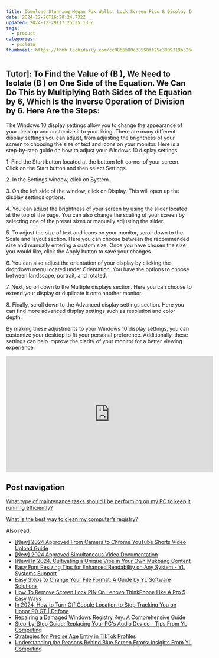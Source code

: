 ```yaml
---
title: Download Stunning Megan Fox Walls, Lock Screen Pics & Display Icons From YL Software
date: 2024-12-26T16:20:24.732Z
updated: 2024-12-29T17:25:35.135Z
tags:
  - product
categories:
  - pcclean
thumbnail: https://thmb.techidaily.com/cc0866b80e38550ff25e3009719b526ea4484f9d37497b921eea5c41a1afe3dd.jpg
---
```


## Tutor]: To Find the Value of \(B \), We Need to Isolate \(B \) on One Side of the Equation. We Can Do This by Multiplying Both Sides of the Equation by 6, Which Is the Inverse Operation of Division by 6. Here Are the Steps:

The Windows 10 display settings allow you to change the appearance of your desktop and customize it to your liking. There are many different display settings you can adjust, from adjusting the brightness of your screen to choosing the size of text and icons on your monitor. Here is a step-by-step guide on how to adjust your Windows 10 display settings. 

1\. Find the Start button located at the bottom left corner of your screen. Click on the Start button and then select Settings.

2\. In the Settings window, click on System.

3\. On the left side of the window, click on Display. This will open up the display settings options. 

4\. You can adjust the brightness of your screen by using the slider located at the top of the page. You can also change the scaling of your screen by selecting one of the preset sizes or manually adjusting the slider.

5\. To adjust the size of text and icons on your monitor, scroll down to the Scale and layout section. Here you can choose between the recommended size and manually entering a custom size. Once you have chosen the size you would like, click the Apply button to save your changes.

6\. You can also adjust the orientation of your display by clicking the dropdown menu located under Orientation. You have the options to choose between landscape, portrait, and rotated.

7\. Next, scroll down to the Multiple displays section. Here you can choose to extend your display or duplicate it onto another monitor.

8\. Finally, scroll down to the Advanced display settings section. Here you can find more advanced display settings such as resolution and color depth. 

By making these adjustments to your Windows 10 display settings, you can customize your desktop to fit your personal preference. Additionally, these settings can help improve the clarity of your monitor for a better viewing experience.

<!-- affiliate ads begin -->
<iframe width="560" height="315" src="https://www.youtube.com/embed/BR4gsW-J7as?si=9a56UDKZKhREZnwz" title="YouTube video player" frameborder="0" allow="accelerometer; autoplay; clipboard-write; encrypted-media; gyroscope; picture-in-picture; web-share" referrerpolicy="strict-origin-when-cross-origin" allowfullscreen></iframe>
<!-- affiliate ads end -->

## Post navigation

[What type of maintenance tasks should I be performing on my PC to keep it running efficiently?](https://tools.techidaily.com/pcclean/products/)

[What is the best way to clean my computer’s registry?](https://tools.techidaily.com/pcclean/products/)

<ins class="adsbygoogle"
     style="display:block"
     data-ad-format="autorelaxed"
     data-ad-client="ca-pub-7571918770474297"
     data-ad-slot="1223367746"></ins>

<ins class="adsbygoogle"
     style="display:block"
     data-ad-client="ca-pub-7571918770474297"
     data-ad-slot="8358498916"
     data-ad-format="auto"
     data-full-width-responsive="true"></ins>

<span class="atpl-alsoreadstyle">Also read:</span>
<div><ul>
<li><a href="https://youtube-lab.techidaily.com/024-approved-from-camera-to-chrome-youtube-shorts-video-upload-guide/"><u>[New] 2024 Approved From Camera to Chrome YouTube Shorts Video Upload Guide</u></a></li>
<li><a href="https://desktop-recording.techidaily.com/new-2024-approved-simultaneous-video-documentation/"><u>[New] 2024 Approved Simultaneous Video Documentation</u></a></li>
<li><a href="https://youtube-lab.techidaily.com/n-2024-cultivating-a-unique-vibe-in-your-own-mukbang-content/"><u>[New] In 2024, Cultivating a Unique Vibe in Your Own Mukbang Content</u></a></li>
<li><a href="https://win-cloud.techidaily.com/easy-font-resizing-tips-for-enhanced-readability-on-any-system-yl-systems-support/"><u>Easy Font Resizing Tips for Enhanced Readability on Any System - YL Systems Support</u></a></li>
<li><a href="https://win-cloud.techidaily.com/easy-steps-to-change-your-file-format-a-guide-by-yl-software-solutions/"><u>Easy Steps to Change Your File Format: A Guide by YL Software Solutions</u></a></li>
<li><a href="https://android-unlock.techidaily.com/how-to-remove-screen-lock-pin-on-lenovo-thinkphone-like-a-pro-5-easy-ways-by-drfone-android/"><u>How To Remove Screen Lock PIN On Lenovo ThinkPhone Like A Pro 5 Easy Ways</u></a></li>
<li><a href="https://android-location-track.techidaily.com/in-2024-how-to-turn-off-google-location-to-stop-tracking-you-on-honor-90-gt-drfone-by-drfone-virtual-android/"><u>In 2024, How to Turn Off Google Location to Stop Tracking You on Honor 90 GT | Dr.fone</u></a></li>
<li><a href="https://win-cloud.techidaily.com/repairing-a-damaged-windows-registry-key-a-comprehensive-guide/"><u>Repairing a Damaged Windows Registry Key: A Comprehensive Guide</u></a></li>
<li><a href="https://win-cloud.techidaily.com/step-by-step-guide-replacing-your-pcs-audio-device-tips-from-yl-computing/"><u>Step-by-Step Guide: Replacing Your PC's Audio Device - Tips From YL Computing</u></a></li>
<li><a href="https://extra-information.techidaily.com/strategies-for-precise-age-entry-in-tiktok-profiles/"><u>Strategies for Precise Age Entry in TikTok Profiles</u></a></li>
<li><a href="https://win-cloud.techidaily.com/understanding-the-reasons-behind-blue-screen-errors-insights-from-yl-computing/"><u>Understanding the Reasons Behind Blue Screen Errors: Insights From YL Computing</u></a></li>
</ul></div>

